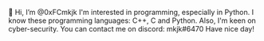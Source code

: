 👋 Hi, I’m @0xFCmkjk
I'm interested in programming, especially in Python.
I know these programming languages: C++, C and Python.
Also, I'm keen on cyber-security.
You can contact me on discord: mkjk#6470
Have nice day!
